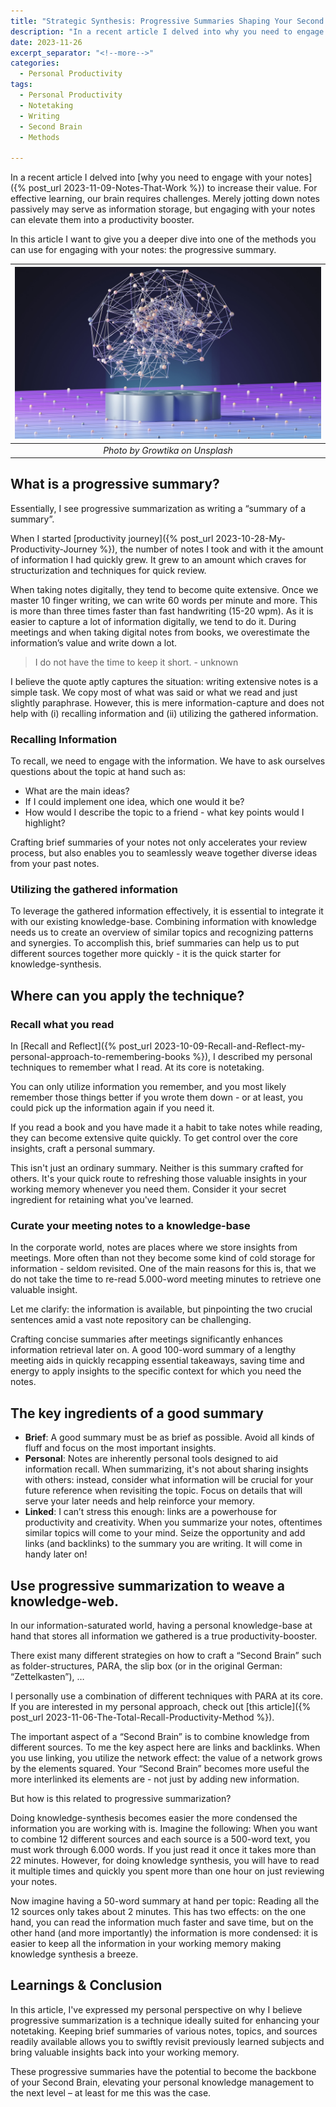 ```yaml
---
title: "Strategic Synthesis: Progressive Summaries Shaping Your Second Brain"
description: "In a recent article I delved into why you need to engage with your notes to increase their value. For effective learning, our brain requires challenges. Merely jotting down notes passively may serve as information storage, but engaging with your notes can elevate them into a productivity booster."
date: 2023-11-26
excerpt_separator: "<!--more-->"
categories:
  - Personal Productivity
tags:
  - Personal Productivity
  - Notetaking
  - Writing
  - Second Brain
  - Methods

---
```

In a recent article I delved into [why you need to engage with your notes]({% post_url 2023-11-09-Notes-That-Work %}) to increase their value. For effective learning, our brain requires challenges. Merely jotting down notes passively may serve as information storage, but engaging with your notes can elevate them into a productivity booster.

In this article I want to give you a deeper dive into one of the methods you can use for engaging with your notes: the progressive summary.

| ![image](/assets/images/growtika-AI-brain-unsplash.jpg) |
|:--:|
| *Photo by Growtika on Unsplash* |

## What is a progressive summary?

Essentially, I see progressive summarization as writing a “summary of a summary”.

When I started [productivity journey]({% post_url 2023-10-28-My-Productivity-Journey %}), the number of notes I took and with it the amount of information I had quickly grew. It grew to an amount which craves for structurization and techniques for quick review.

When taking notes digitally, they tend to become quite extensive. Once we master 10 finger writing, we can write 60 words per minute and more. This is more than three times faster than fast handwriting (15-20 wpm). As it is easier to capture a lot of information digitally, we tend to do it. During meetings and when taking digital notes from books, we overestimate the information’s value and write down a lot.

> I do not have the time to keep it short. - unknown
> 

I believe the quote aptly captures the situation: writing extensive notes is a simple task. We copy most of what was said or what we read and just slightly paraphrase. However, this is mere information-capture and does not help with (i) recalling information and (ii) utilizing the gathered information.

### Recalling Information

To recall, we need to engage with the information. We have to ask ourselves questions about the topic at hand such as:

- What are the main ideas?
- If I could implement one idea, which one would it be?
- How would I describe the topic to a friend - what key points would I highlight?

Crafting brief summaries of your notes not only accelerates your review process, but also enables you to seamlessly weave together diverse ideas from your past notes.

### Utilizing the gathered information

To leverage the gathered information effectively, it is essential to integrate it with our existing knowledge-base. Combining information with knowledge needs us to create an overview of similar topics and recognizing patterns and synergies. To accomplish this, brief summaries can help us to put different sources together more quickly - it is the quick starter for knowledge-synthesis.

## Where can you apply the technique?

### Recall what you read

In [Recall and Reflect]({% post_url 2023-10-09-Recall-and-Reflect-my-personal-approach-to-remembering-books %}), I described my personal techniques to remember what I read. At its core is notetaking.

You can only utilize information you remember, and you most likely remember those things better if you wrote them down - or at least, you could pick up the information again if you need it.

If you read a book and you have made it a habit to take notes while reading, they can become extensive quite quickly. To get control over the core insights, craft a personal summary.

This isn't just an ordinary summary. Neither is this summary crafted for others. It's your quick route to refreshing those valuable insights in your working memory whenever you need them. Consider it your secret ingredient for retaining what you've learned.

### Curate your meeting notes to a knowledge-base

In the corporate world, notes are places where we store insights from meetings. More often than not they become some kind of cold storage for information - seldom revisited. One of the main reasons for this is, that we do not take the time to re-read 5.000-word meeting minutes to retrieve one valuable insight.

Let me clarify: the information is available, but pinpointing the two crucial sentences amid a vast note repository can be challenging.

Crafting concise summaries after meetings significantly enhances information retrieval later on. A good 100-word summary of a lengthy meeting aids in quickly recapping essential takeaways, saving time and energy to apply insights to the specific context for which you need the notes.

## The key ingredients of a good summary

- **Brief**: A good summary must be as brief as possible. Avoid all kinds of fluff and focus on the most important insights.
- **Personal**: Notes are inherently personal tools designed to aid information recall. When summarizing, it's not about sharing insights with others: instead, consider what information will be crucial for your future reference when revisiting the topic. Focus on details that will serve your later needs and help reinforce your memory.
- **Linked**: I can’t stress this enough: links are a powerhouse for productivity and creativity. When you summarize your notes, oftentimes similar topics will come to your mind. Seize the opportunity and add links (and backlinks) to the summary you are writing. It will come in handy later on!

## Use progressive summarization to weave a knowledge-web.

In our information-saturated world, having a personal knowledge-base at hand that stores all information we gathered is a true productivity-booster.

There exist many different strategies on how to craft a “Second Brain” such as folder-structures, PARA, the slip box (or in the original German: “Zettelkasten”), …

I personally use a combination of different techniques with PARA at its core. If you are interested in my personal approach, check out [this article]({% post_url 2023-11-06-The-Total-Recall-Productivity-Method %}).

The important aspect of a “Second Brain” is to combine knowledge from different sources. To me the key aspect here are links and backlinks. When you use linking, you utilize the network effect: the value of a network grows by the elements squared. Your “Second Brain” becomes more useful the more interlinked its elements are - not just by adding new information.

But how is this related to progressive summarization?

Doing knowledge-synthesis becomes easier the more condensed the information you are working with is. Imagine the following: When you want to combine 12 different sources and each source is a 500-word text, you must work through 6.000 words. If you just read it once it takes more than 22 minutes. However, for doing knowledge synthesis, you will have to read it multiple times and quickly you spent more than one hour on just reviewing your notes.

Now imagine having a 50-word summary at hand per topic: Reading all the 12 sources only takes about 2 minutes. This has two effects: on the one hand, you can read the information much faster and save time, but on the other hand (and more importantly) the information is more condensed: it is easier to keep all the information in your working memory making knowledge synthesis a breeze.

## Learnings & Conclusion

In this article, I've expressed my personal perspective on why I believe progressive summarization is a technique ideally suited for enhancing your notetaking. Keeping brief summaries of various notes, topics, and sources readily available allows you to swiftly revisit previously learned subjects and bring valuable insights back into your working memory.

These progressive summaries have the potential to become the backbone of your Second Brain, elevating your personal knowledge management to the next level – at least for me this was the case.